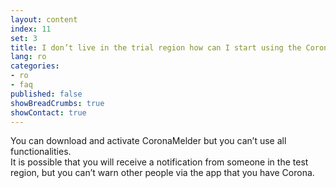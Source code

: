 ```yaml
---
layout: content
index: 11
set: 3
title: I don’t live in the trial region how can I start using the CoronaMelder app?
lang: ro
categories:
- ro
- faq
published: false
showBreadCrumbs: true
showContact: true
---
```


You can download and activate CoronaMelder but you can’t use all functionalities.  
It is possible that you will receive a notification from someone in the test region, but you can’t warn other people via the app that you have Corona.  
